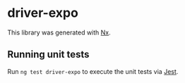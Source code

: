 # driver-expo

This library was generated with [Nx](https://nx.dev).

## Running unit tests

Run `ng test driver-expo` to execute the unit tests via [Jest](https://jestjs.io).
